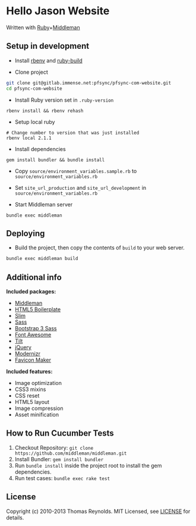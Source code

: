 # Hello Jason Website

Written with [Ruby](https://www.ruby-lang.org/en/)+[Middleman](http://middlemanapp.com)

## Setup in development

* Install [rbenv](https://github.com/sstephenson/rbenv) and [ruby-build](https://github.com/sstephenson/ruby-build#installing-as-an-rbenv-plugin-recommended)

* Clone project

```bash
git clone git@gitlab.immense.net:pfsync/pfsync-com-website.git
cd pfsync-com-website
```

* Install Ruby version set in `.ruby-version`

```
rbenv install && rbenv rehash
```

* Setup local ruby

```
# Change number to version that was just installed
rbenv local 2.1.1
```

* Install dependencies

```
gem install bundler && bundle install
```

* Copy `source/environment_variables.sample.rb` to `source/environment_variables.rb`
* Set `site_url_production` and `site_url_development` in `source/environment_variables.rb`

* Start Middleman server

```
bundle exec middleman
```

## Deploying

* Build the project, then copy the contents of `build` to your web server.

```bash
bundle exec middleman build
```

## Additional info

**Included packages:**

* [Middleman](http://middlemanapp.com/)
* [HTML5 Boilerplate](http://html5boilerplate.com/)
* [Slim](http://slim-lang.com/)
* [Sass](http://sass-lang.com/)
* [Bootstrap 3 Sass](https://github.com/twbs/bootstrap-sass)
* [Font Awesome](http://fontawesome.io)
* [Tilt](https://github.com/rtomayko/tilt)
* [jQuery](http://jquery.com/)
* [Modernizr](http://modernizr.com/)
* [Favicon Maker](https://github.com/follmann/middleman-favicon-maker)

**Included features:**

* Image optimization
* CSS3 mixins
* CSS reset
* HTML5 layout
* Image compression
* Asset minification

## How to Run Cucumber Tests

1. Checkout Repository: `git clone https://github.com/middleman/middleman.git`
2. Install Bundler: `gem install bundler`
3. Run `bundle install` inside the project root to install the gem dependencies.
4. Run test cases: `bundle exec rake test`

## License

Copyright (c) 2010-2013 Thomas Reynolds. MIT Licensed, see [LICENSE] for details.

[middleman]: http://middlemanapp.com
[gem]: https://rubygems.org/gems/middleman
[travis]: http://travis-ci.org/middleman/middleman
[coveralls]: https://coveralls.io/r/middleman/middleman
[gemnasium]: https://gemnasium.com/middleman/middleman
[codeclimate]: https://codeclimate.com/github/middleman/middleman
[rubyinstaller]: http://rubyinstaller.org/
[rubydoc]: http://rubydoc.info/github/middleman/middleman
[LICENSE]: https://github.com/middleman/middleman/blob/master/LICENSE.md